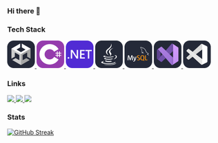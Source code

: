 ### Hi there 👋

### Tech Stack

<div id="badges">
  <a href="https://unity.com/">
    <img src="https://github.com/tandpfun/skill-icons/raw/main/icons/Unity-Dark.svg" width = "64" height="64" alt="Badge"/>
  </a>
    <a href="https://learn.microsoft.com/en-us/dotnet/csharp/">
    <img src="https://github.com/tandpfun/skill-icons/raw/main/icons/CS.svg" width = "64" height="64" alt="Badge"/>
  </a>
  </a>
    <a href="https://learn.microsoft.com/en-us/dotnet/">
    <img src="https://github.com/tandpfun/skill-icons/raw/main/icons/DotNet.svg" width = "64" height="64" alt="Badge"/>
  </a>
  <a href="https://docs.oracle.com/en/java/">
    <img src="https://github.com/tandpfun/skill-icons/raw/main/icons/Java-Dark.svg" width = "64" height="64" alt="Badge"/>
  </a>
  <a href="https://www.mysql.com/">
    <img src="https://github.com/tandpfun/skill-icons/raw/main/icons/MySQL-Dark.svg" width = "64" height="64" alt="Badge"/>
  </a>
  <a href="https://visualstudio.microsoft.com/">
    <img src="https://github.com/tandpfun/skill-icons/raw/main/icons/VisualStudio-Dark.svg" width = "64" height="64" alt="Badge"/>
  </a>
  <a href="https://visualstudio.microsoft.com/">
    <img src="https://github.com/tandpfun/skill-icons/raw/main/icons/VSCode-Dark.svg" width = "64" height="64" alt="Badge"/>
  </a>
</div>

### Links

<div id="badges">
  <a href="https://www.behance.net/5b8dfd38">
    <img src="https://img.shields.io/badge/Behance-blue?style=for-the-badge&logo=behance&logoColor=white%22%20alt=%22LinkedIn%20Badge"/>
  </a>
  <a href="https://leetcode.com/svbdfrvr/">
    <img src="https://img.shields.io/badge/LeetCode-orange?style=for-the-badge&logo=leetcode&logoColor=white%22%20alt=%22LeetCode%20Badge"/>
  </a>
  <a href="https://t.me/SvobodinF">
   <img src="https://img.shields.io/badge/Telegram-blue?style=for-the-badge&logo=telegram&logoColor=white%22%20alt=%22Social%20Badge"/>
  </a>
</div>

### Stats

[![GitHub Streak](http://github-readme-streak-stats.herokuapp.com?user=SvobodinF&theme=dark&background=000000)](https://git.io/streak-stats)
<!--
**SvobodinF/SvobodinF** is a ✨ _special_ ✨ repository because its `README.md` (this file) appears on your GitHub profile.

Here are some ideas to get you started:

- 🔭 I’m currently working on ...
- 🌱 I’m currently learning ...
- 👯 I’m looking to collaborate on ...
- 🤔 I’m looking for help with ...
- 💬 Ask me about ...
- 📫 How to reach me: ...
- 😄 Pronouns: ...
- ⚡ Fun fact: ...
-->
